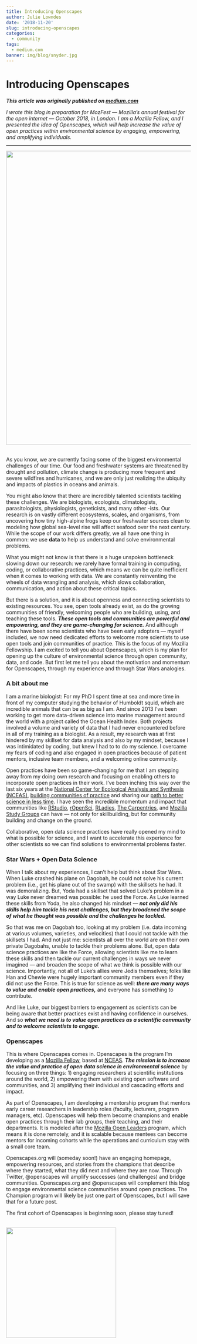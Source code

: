 ```yaml
---
title: Introducing Openscapes
author: Julie Lowndes
date: '2018-11-20'
slug: introducing-openscapes
categories:
  - community
tags:
  - medium.com
banner: img/blog/snyder.jpg
---
```


# Introducing Openscapes

***This article was originally published on [medium.com](https://medium.com/read-write-participate/introducing-openscapes-2cf8ed3b69d2)***

*I wrote this blog in preparation for MozFest — Mozilla’s annual festival for the open internet — October 2018, in London. I am a Mozilla Fellow, and I presented the idea of Openscapes, which will help increase the value of open practices within environmental science by engaging, empowering, and amplifying individuals.*

----

<center><img src="/blog/introducing-openscapes/snyderpano.jpg" width="800px"></center>

<br>


As you know, we are currently facing some of the biggest environmental challenges of our time. Our food and freshwater systems are threatened by drought and pollution, climate change is producing more frequent and severe wildfires and hurricanes, and we are only just realizing the ubiquity and impacts of plastics in oceans and animals.

You might also know that there are incredibly talented scientists tackling these challenges. We are biologists, ecologists, climatologists, parasitologists, physiologists, geneticists, and many other -ists. Our research is on vastly different ecosystems, scales, and organisms, from uncovering how tiny high-alpine frogs keep our freshwater sources clean to modeling how global sea-level rise will affect seafood over the next century. While the scope of our work differs greatly, we all have one thing in common: we use **data** to help us understand and solve environmental problems.

What you might not know is that there is a huge unspoken bottleneck slowing down our research: we rarely have formal training in computing, coding, or collaborative practices, which means we can be quite inefficient when it comes to working with data. We are constantly reinventing the wheels of data wrangling and analysis, which slows collaboration, communication, and action about these critical topics.

But there is a solution, and it is about openness and connecting scientists to existing resources. You see, open tools already exist, as do the growing communities of friendly, welcoming people who are building, using, and teaching these tools. ***These open tools and communities are powerful and empowering, and they are game-changing for science.*** And although there have been some scientists who have been early adopters — myself included, we now need dedicated efforts to welcome more scientists to use open tools and join communities of practice. This is the focus of my Mozilla Fellowship. I am excited to tell you about Openscapes, which is my plan for opening up the culture of environmental science through open community, data, and code. But first let me tell you about the motivation and momentum for Openscapes, through my experience and through Star Wars analogies.

### A bit about me

I am a marine biologist: For my PhD I spent time at sea and more time in front of my computer studying the behavior of Humboldt squid, which are incredible animals that can be as big as I am. And since 2013 I’ve been working to get more data-driven science into marine management around the world with a project called the Ocean Health Index. Both projects involved a volume and variety of data that I had never encountered before in all of my training as a biologist. As a result, my research was at first hindered by my skillset for data analysis and also by my mindset, because I was intimidated by coding, but knew I had to to do my science. I overcame my fears of coding and also engaged in open practices because of patient mentors, inclusive team members, and a welcoming online community.

Open practices have been so game-changing for me that I am stepping away from my doing own research and focusing on enabling others to incorporate open practices in their work. I’ve been inching this way over the last six years at the [National Center for Ecological Analysis and Synthesis (NCEAS)](https://www.nceas.ucsb.edu/), [building communities of practice](http://ohi-science.org/news/building-community) and sharing our [path to better science in less time](https://www.nature.com/articles/s41559-017-0160). I have seen the incredible momentum and impact that communities like [RStudio](https://www.rstudio.com/), [rOpenSci](https://ropensci.org/), [RLadies](https://rladies.org/), [The Carpentries](https://carpentries.org/), and [Mozilla Study Groups](https://science.mozilla.org/programs/studygroups) can have — not only for skillbuilding, but for community building and change on the ground.

Collaborative, open data science practices have really opened my mind to what is possible for science, and I want to accelerate this experience for other scientists so we can find solutions to environmental problems faster.

### Star Wars + Open Data Science

When I talk about my experiences, I can’t help but think about Star Wars. When Luke crashed his plane on Dagobah, he could not solve his current problem (i.e., get his plane out of the swamp) with the skillsets he had. It was demoralizing. But, Yoda had a skillset that solved Luke’s problem in a way Luke never dreamed was possible: he used the Force. As Luke learned these skills from Yoda, he also changed his mindset — ***not only did his skills help him tackle his next challenges, but they broadened the scope of what he thought was possible and the challenges he tackled.***

So that was me on Dagobah too, looking at my problem (i.e. data incoming at various volumes, varieties, and velocities) that I could not tackle with the skillsets I had. And not just me: scientists all over the world are on their own private Dagobahs, unable to tackle their problems alone. But, open data science practices are like the Force, allowing scientists like me to learn these skills and then tackle our current challenges in ways we never imagined — and broaden the scope of what we think is possible with our science. Importantly, not all of Luke’s allies were Jedis themselves; folks like Han and Chewie were hugely important community members even if they did not use the Force. This is true for science as well: ***there are many ways to value and enable open practices,*** and everyone has something to contribute.

And like Luke, our biggest barriers to engagement as scientists can be being aware that better practices exist and having confidence in ourselves. And so ***what we need is to value open practices as a scientific community and to welcome scientists to engage.***

### Openscapes

This is where Openscapes comes in. Openscapes is the program I’m developing as a [Mozilla Fellow](https://foundation.mozilla.org/fellowships/), based at [NCEAS](https://www.nceas.ucsb.edu/). ***The mission is to increase the value and practice of open data science in environmental science*** by focusing on three things: 1) engaging researchers at scientific institutions around the world, 2) empowering them with existing open software and communities, and 3) amplifying their individual and cascading efforts and impact.

As part of Openscapes, I am developing a mentorship program that mentors early career researchers in leadership roles (faculty, lecturers, program managers, etc). Openscapes will help them become champions and enable open practices through their lab groups, their teaching, and their departments. It is modeled after the [Mozilla Open Leaders](https://foundation.mozilla.org/en/opportunity/mozilla-open-leaders/) program, which means it is done remotely, and it is scalable because mentees can become mentors for incoming cohorts while the operations and curriculum stay with a small core team.

Openscapes.org will (someday soon!) have an engaging homepage, empowering resources, and stories from the champions that describe where they started, what they did next and where they are now. Through Twitter, @openscapes will amplify successes (and challenges) and bridge communities. Openscapes.org and @openscapes will complement this blog to engage environmental science communities around open practices. The Champion program will likely be just one part of Openscapes, but I will save that for a future post.

The first cohort of Openscapes is beginning soon, please stay tuned!

<br>

<img src="/img/blog/snyder.jpg" width="300px">  